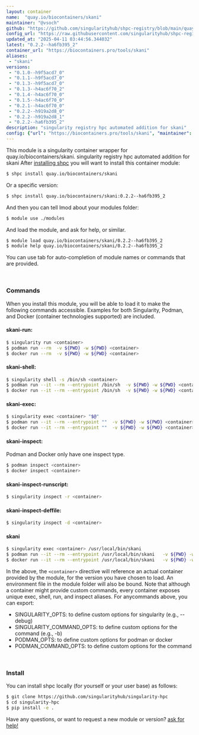 ```yaml
---
layout: container
name:  "quay.io/biocontainers/skani"
maintainer: "@vsoch"
github: "https://github.com/singularityhub/shpc-registry/blob/main/quay.io/biocontainers/skani/container.yaml"
config_url: "https://raw.githubusercontent.com/singularityhub/shpc-registry/main/quay.io/biocontainers/skani/container.yaml"
updated_at: "2025-04-11 03:44:56.344032"
latest: "0.2.2--ha6fb395_2"
container_url: "https://biocontainers.pro/tools/skani"
aliases:
 - "skani"
versions:
 - "0.1.0--h9f5acd7_0"
 - "0.1.1--h9f5acd7_0"
 - "0.1.3--h9f5acd7_0"
 - "0.1.3--h4ac6f70_2"
 - "0.1.4--h4ac6f70_0"
 - "0.1.5--h4ac6f70_0"
 - "0.2.1--h4ac6f70_0"
 - "0.2.2--h919a2d8_0"
 - "0.2.2--h919a2d8_1"
 - "0.2.2--ha6fb395_2"
description: "singularity registry hpc automated addition for skani"
config: {"url": "https://biocontainers.pro/tools/skani", "maintainer": "@vsoch", "description": "singularity registry hpc automated addition for skani", "latest": {"0.2.2--ha6fb395_2": "sha256:1a7fbf7d8ed55cb1d3c7d71a1279c3fac3e31649615a6fbf4f9c2efb8bd7d61a"}, "tags": {"0.1.0--h9f5acd7_0": "sha256:b3d0afd09f684cbcb92b73737db2a0f75421c008804a66ba2a3f04357076facf", "0.1.1--h9f5acd7_0": "sha256:9db3ad6c21b830bee564baca3b957f6565c0a1d177262b6e68289fe34a9c9e54", "0.1.3--h9f5acd7_0": "sha256:2ea1d3d1d3faf96963c4b7abd3d5af512b1cba1c90b01dbbc4246ba786a3c5ba", "0.1.3--h4ac6f70_2": "sha256:70f6761b55bab2c937deee47d0ef5624817b83a879e3a19c95198eabe951d232", "0.1.4--h4ac6f70_0": "sha256:56977563b025868422c3c380156d4b135f931d674b7e68a41f9f8ed8fb39347f", "0.1.5--h4ac6f70_0": "sha256:75111df14faf2c15c1ed8fa1a7a642bac0298b5f5d0863014c9a06c7b45fbb86", "0.2.1--h4ac6f70_0": "sha256:ae0af15139b6189f477dae79098951e0d60abb3a0ff23727428cf14ea3907ee7", "0.2.2--h919a2d8_0": "sha256:b6bd0dc65ce49ed7d8c818037b14ecf8e3524c5a46fd1c8087e137aa2bb4a90a", "0.2.2--h919a2d8_1": "sha256:4d46e36e0517cb47676df657c329128f609f3d1b6e87599c8c73f8ada1307505", "0.2.2--ha6fb395_2": "sha256:1a7fbf7d8ed55cb1d3c7d71a1279c3fac3e31649615a6fbf4f9c2efb8bd7d61a"}, "docker": "quay.io/biocontainers/skani", "aliases": {"skani": "/usr/local/bin/skani"}}
---
```


This module is a singularity container wrapper for quay.io/biocontainers/skani.
singularity registry hpc automated addition for skani
After [installing shpc](#install) you will want to install this container module:


```bash
$ shpc install quay.io/biocontainers/skani
```

Or a specific version:

```bash
$ shpc install quay.io/biocontainers/skani:0.2.2--ha6fb395_2
```

And then you can tell lmod about your modules folder:

```bash
$ module use ./modules
```

And load the module, and ask for help, or similar.

```bash
$ module load quay.io/biocontainers/skani/0.2.2--ha6fb395_2
$ module help quay.io/biocontainers/skani/0.2.2--ha6fb395_2
```

You can use tab for auto-completion of module names or commands that are provided.

<br>

### Commands

When you install this module, you will be able to load it to make the following commands accessible.
Examples for both Singularity, Podman, and Docker (container technologies supported) are included.

#### skani-run:

```bash
$ singularity run <container>
$ podman run --rm  -v ${PWD} -w ${PWD} <container>
$ docker run --rm  -v ${PWD} -w ${PWD} <container>
```

#### skani-shell:

```bash
$ singularity shell -s /bin/sh <container>
$ podman run --it --rm --entrypoint /bin/sh  -v ${PWD} -w ${PWD} <container>
$ docker run --it --rm --entrypoint /bin/sh  -v ${PWD} -w ${PWD} <container>
```

#### skani-exec:

```bash
$ singularity exec <container> "$@"
$ podman run --it --rm --entrypoint ""  -v ${PWD} -w ${PWD} <container> "$@"
$ docker run --it --rm --entrypoint ""  -v ${PWD} -w ${PWD} <container> "$@"
```

#### skani-inspect:

Podman and Docker only have one inspect type.

```bash
$ podman inspect <container>
$ docker inspect <container>
```

#### skani-inspect-runscript:

```bash
$ singularity inspect -r <container>
```

#### skani-inspect-deffile:

```bash
$ singularity inspect -d <container>
```


#### skani

```bash
$ singularity exec <container> /usr/local/bin/skani
$ podman run --it --rm --entrypoint /usr/local/bin/skani   -v ${PWD} -w ${PWD} <container> -c " $@"
$ docker run --it --rm --entrypoint /usr/local/bin/skani   -v ${PWD} -w ${PWD} <container> -c " $@"
```



In the above, the `<container>` directive will reference an actual container provided
by the module, for the version you have chosen to load. An environment file in the
module folder will also be bound. Note that although a container
might provide custom commands, every container exposes unique exec, shell, run, and
inspect aliases. For anycommands above, you can export:

 - SINGULARITY_OPTS: to define custom options for singularity (e.g., --debug)
 - SINGULARITY_COMMAND_OPTS: to define custom options for the command (e.g., -b)
 - PODMAN_OPTS: to define custom options for podman or docker
 - PODMAN_COMMAND_OPTS: to define custom options for the command

<br>

### Install

You can install shpc locally (for yourself or your user base) as follows:

```bash
$ git clone https://github.com/singularityhub/singularity-hpc
$ cd singularity-hpc
$ pip install -e .
```

Have any questions, or want to request a new module or version? [ask for help!](https://github.com/singularityhub/singularity-hpc/issues)